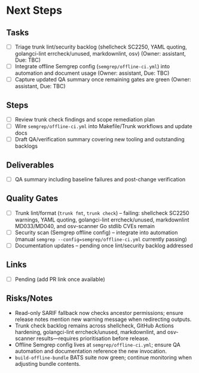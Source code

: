 # Next Steps

## Tasks

- [ ] Triage trunk lint/security backlog (shellcheck SC2250, YAML quoting, golangci-lint errcheck/unused, markdownlint, osv) (Owner: assistant, Due: TBC)
- [ ] Integrate offline Semgrep config (`semgrep/offline-ci.yml`) into automation and document usage (Owner: assistant, Due: TBC)
- [ ] Capture updated QA summary once remaining gates are green (Owner: assistant, Due: TBC)

## Steps

- [ ] Review trunk check findings and scope remediation plan
- [ ] Wire `semgrep/offline-ci.yml` into Makefile/Trunk workflows and update docs
- [ ] Draft QA/verification summary covering new tooling and outstanding backlogs

## Deliverables

- [ ] QA summary including baseline failures and post-change verification

## Quality Gates

- [ ] Trunk lint/format (`trunk fmt`, `trunk check`) – failing: shellcheck SC2250 warnings, YAML quoting, golangci-lint errcheck/unused, markdownlint MD033/MD040, and osv-scanner Go stdlib CVEs remain
- [ ] Security scan (Semgrep offline config) – integrate into automation (manual `semgrep --config=semgrep/offline-ci.yml` currently passing)
- [ ] Documentation updates – pending once lint/security backlog addressed

## Links

- [ ] Pending (add PR link once available)

## Risks/Notes

- Read-only SARIF fallback now checks ancestor permissions; ensure release notes mention new warning message when redirecting outputs.
- Trunk check backlog remains across shellcheck, GitHub Actions hardening, golangci-lint errcheck/unused, markdownlint, and osv-scanner results—requires prioritisation before release.
- Offline Semgrep config lives at `semgrep/offline-ci.yml`; ensure QA automation and documentation reference the new invocation.
- `build-offline-bundle` BATS suite now green; continue monitoring when adjusting bundle contents.
